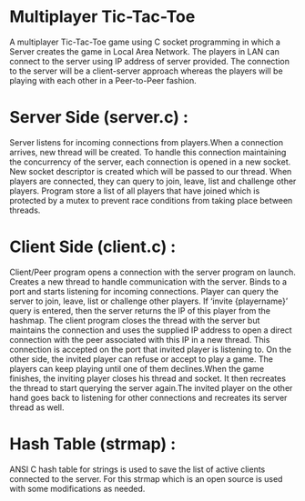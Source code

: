 # Multiplayer Tic-Tac-Toe

A multiplayer Tic-Tac-Toe game using C socket programming in which a Server creates the game in Local Area Network. The players in LAN can connect to the server using IP address of server provided. The connection to the server will be a client-server approach whereas the players will be playing with each other in a Peer-to-Peer fashion.


# Server Side (server.c) :
Server listens for incoming connections from players.When a connection arrives, new thread will be created. To handle this connection maintaining the concurrency of the server, each connection is opened in a new socket. New socket descriptor is created which will be passed to our thread. When players are connected, they can query to join, leave, list and challenge other players. Program store a list of all players that have joined which is protected by a mutex to prevent race conditions from taking place between threads.

# Client Side (client.c)  :
Client/Peer program opens a connection with the server program on launch. Creates a new thread to handle communication with the server. Binds to a port and starts listening for incoming connections. Player can query the server to join, leave, list or challenge other players. If ‘invite {playername}’ query is entered, then the server returns the IP of this player from the hashmap. The client program closes the thread with the server but maintains the connection and uses the supplied IP address to open a direct connection with the peer associated with this IP in a new thread. This connection is accepted on the port that invited player is listening to. On the other side, the invited player can refuse or accept to play a game. The players can keep playing until one of them declines.When the game finishes, the inviting player closes his thread and socket. It then recreates the thread to start querying the server again.The invited player on the other hand goes back to listening for other connections and recreates its server thread as well.
 
# Hash Table (strmap)  :
ANSI C hash table for strings is used to save the list of active clients connected to the server. For this strmap which is an open source is used with some modifications as needed.

